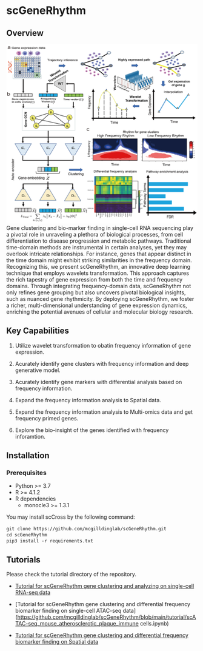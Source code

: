 # scGeneRhythm
## Overview
<img title="Model Overview" alt="Alt text" src="/figures/main.png">
Gene clustering and bio-marker finding in single-cell RNA sequencing play a pivotal role in unraveling a plethora of biological processes, from cell differentiation to disease progression and metabolic pathways. Traditional time-domain methods are instrumental in certain analyses, yet they may overlook intricate relationships. For instance, genes that appear distinct in the time domain might exhibit striking similarities in the frequency domain. Recognizing this, we present scGeneRhythm, an innovative deep learning technique that employs wavelets transformation. This approach captures the rich tapestry of gene expression from both the time and frequency domains. Through integrating frequency-domain data, scGeneRhythm not only refines gene grouping but also uncovers pivotal biological insights, such as nuanced gene rhythmicity. By deploying scGeneRhythm, we foster a richer, multi-dimensional understanding of gene expression dynamics, enriching the potential avenues of cellular and molecular biology research.

## Key Capabilities

1. Utilize wavelet transformation to obatin frequency information of gene expression.

2. Acurately identify gene clusters with frequency information and deep generative model.

3. Acurately identify gene markers with differential analysis based on frequency information.

4. Expand the frequency information analysis to Spatial data.

5. Expand the frequency information analysis to Multi-omics data and get frequency primed genes.

6. Explore the bio-insight of the genes identified with frequency inforamtion.







## Installation


### Prerequisites

* Python >= 3.7
* R >= 4.1.2
* R dependencies
    * monocle3 >= 1.3.1


You may install scCross by the following command:

```
git clone https://github.com/mcgilldinglab/scGeneRhythm.git
cd scGeneRhythm
pip3 install -r requirements.txt 
```
## Tutorials

Please check the tutorial directory of the repository.

* [Tutorial for scGeneRhythm gene clustering and analyzing on single-cell RNA-seq data](https://github.com/mcgilldinglab/scGeneRhythm/blob/main/tutorial/scRNA-seq_mouse_embryo_blood.ipynb)

* [Tutorial for scGeneRhythm gene clustering and differential frequency biomarker finding on single-cell ATAC-seq data](https://github.com/mcgilldinglab/scGeneRhythm/blob/main/tutorial/scATAC-seq_mouse_atherosclerotic_plaque_immune cells.ipynb)

* [Tutorial for scGeneRhythm gene clustering and differential frequency biomarker finding on Spatial data](https://github.com/mcgilldinglab/scGeneRhythm/blob/main/tutorial/Spatial_LIBD_human_dorsolateral_prefrontal_cortex.ipynb)
